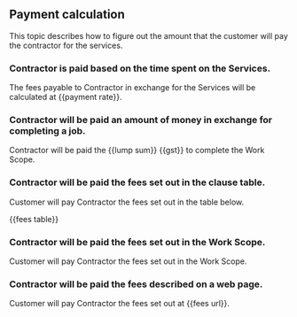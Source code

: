 ## Payment calculation

This topic describes how to figure out the amount that the customer will pay the contractor for the services.

### Contractor is paid based on the time spent on the Services.

The fees payable to Contractor in exchange for the Services will be calculated at {{payment rate}}.

### Contractor will be paid an amount of money in exchange for completing a job.

Contractor will be paid the {{lump sum}} {{gst}} to complete the Work Scope.

### Contractor will be paid the fees set out in the clause table.

Customer will pay Contractor the fees set out in the table below.

{{fees table}}

### Contractor will be paid the fees set out in the Work Scope.

Customer will pay Contractor the fees set out in the Work Scope.

### Contractor will be paid the fees described on a web page.

Customer will pay Contractor the fees set out at {{fees url}}.
